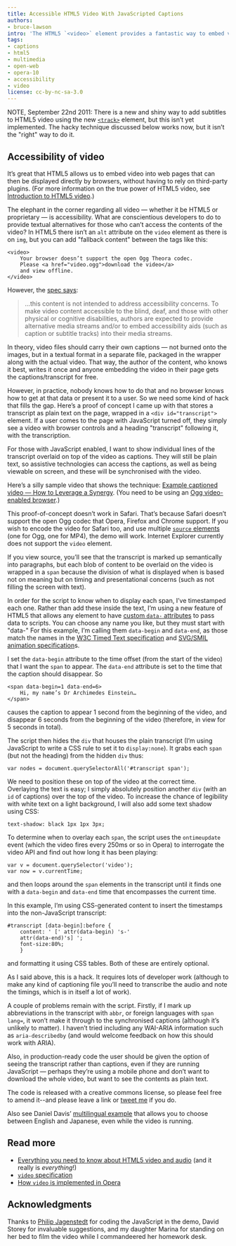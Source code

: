 ```yaml
---
title: Accessible HTML5 Video With JavaScripted Captions
authors:
- bruce-lawson
intro: 'The HTML5 `<video>` element provides a fantastic way to embed video into web pages without relying on plugins, and it is now supported in Opera, Firefox and Chrome, so things are looking up. One burning question however is “how do we provide alternative content for users that either can’t see, or can’t hear the video?” In this article, Bruce Lawson looks at the issue and suggests a solution.'
tags:
- captions
- html5
- multimedia
- open-web
- opera-10
- accessibility
- video
license: cc-by-nc-sa-3.0
---
```


NOTE, September 22nd 2011: There is a new and shiny way to add subtitles to HTML5 video using the new [`<track>`][1] element, but this isn’t yet implemented. The hacky technique discussed below works now, but it isn’t the "right" way to do it.

[1]: http://developers.whatwg.org/the-iframe-element.html#the-track-element

## Accessibility of video

It’s great that HTML5 allows us to embed video into web pages that can then be displayed directly by browsers, without having to rely on third-party plugins. (For more information on the true power of HTML5 video, see [Introduction to HTML5 video][2].)

[2]: https://dev.opera.com/articles/introduction-html5-video/

The elephant in the corner regarding all video — whether it be HTML5 or proprietary — is accessibility. What are conscientious developers to do to provide textual alternatives for those who can’t access the contents of the video? In HTML5 there isn’t an `alt` attribute on the `video` element as there is on `img`, but you can add "fallback content" between the tags like this:

	<video>
		Your browser doesn’t support the open Ogg Theora codec.
		Please <a href="video.ogg">download the video</a>
		and view offline.
	</video>

However, the [spec says][3]:

[3]: http://dev.w3.org/html5/spec/video.html#video

> …this content is not intended to address accessibility concerns. To make video content accessible to the blind, deaf, and those with other physical or cognitive disabilities, authors are expected to provide alternative media streams and/or to embed accessibility aids (such as caption or subtitle tracks) into their media streams.

In theory, video files should carry their own captions — not burned onto the images, but in a textual format in a separate file, packaged in the wrapper along with the actual video. That way, the author of the content, who knows it best, writes it once and anyone embedding the video in their page gets the captions/transcript for free.

However, in practice, nobody knows how to do that and no browser knows how to get at that data or present it to a user. So we need some kind of hack that fills the gap. Here’s a proof of concept I came up with that stores a transcript as plain text on the page, wrapped in a `<div id="transcript">` element. If a user comes to the page with JavaScript turned off, they simply see a video with browser controls and a heading "transcript" following it, with the transcription.

For those with JavaScript enabled, I want to show individual lines of the transcript overlaid on top of the video as captions. They will still be plain text, so assistive technologies can access the captions, as well as being viewable on screen, and these will be synchronised with the video.

Here’s a silly sample video that shows the technique: [Example captioned video — How to Leverage a Synergy][4]. (You need to be using an [Ogg video-enabled browser][5].)

[4]: http://people.opera.com/brucel/demo/video/accessible-html5-video-captions.html
[5]: http://www.opera.com/browser/next/

This proof-of-concept doesn’t work in Safari. That’s because Safari doesn’t support the open Ogg codec that Opera, Firefox and Chrome support. If you wish to encode the video for Safari too, and use multiple [`source` elements][6] (one for Ogg, one for MP4), the demo will work. Internet Explorer currently does not support the `video` element.

[6]: http://dev.w3.org/html5/spec/video.html#the-source-element

If you view source, you’ll see that the transcript is marked up semantically into paragraphs, but each blob of content to be overlaid on the video is wrapped in a `span` because the division of what is displayed when is based not on meaning but on timing and presentational concerns (such as not filling the screen with text).

In order for the script to know when to display each span, I’ve timestamped each one. Rather than add these inside the text, I’m using a new feature of HTML5 that allows any element to have [custom `data-` attributes][7] to pass data to scripts. You can choose any name you like, but they must start with "data-" For this example, I’m calling them `data-begin` and `data-end`, as those match the names in the [ W3C Timed Text specification][8] and [SVG/SMIL animation specification][9]s.

[7]: http://dev.w3.org/html5/spec/dom.html#embedding-custom-non-visible-data
[8]: http://www.w3.org/TR/2009/CR-ttaf1-dfxp-20090924/#timing-attribute-vocabulary
[9]: http://www.w3.org/TR/SVG/animate.html#TimingAttributes

I set the `data-begin` attribute to the time offset (from the start of the video) that I want the `span` to appear. The `data-end` attribute is set to the time that the caption should disappear. So

	<span data-begin=1 data-end=6>
		Hi, my name’s Dr Archimedes Einstein…
	</span>

causes the caption to appear 1 second from the beginning of the video, and disappear 6 seconds from the beginning of the video (therefore, in view for 5 seconds in total).

The script then hides the `div` that houses the plain transcript (I’m using JavaScript to write a CSS rule to set it to `display:none`). It grabs each `span` (but not the heading) from the hidden `div` thus:

	var nodes = document.querySelectorAll('#transcript span');

We need to position these on top of the video at the correct time. Overlaying the text is easy; I simply absolutely position another `div` (with an `id` of captions) over the top of the video. To increase the chance of legibility with white text on a light background, I will also add some text shadow using CSS:

	text-shadow: black 1px 1px 3px;

To determine when to overlay each `span`, the script uses the `ontimeupdate` event (which the video fires every 250ms or so in Opera) to interrogate the video API and find out how long it has been playing:

	var v = document.querySelector('video');
	var now = v.currentTime;

and then loops around the `span` elements in the transcript until it finds one with a `data-begin` and `data-end` time that encompasses the current time.

In this example, I’m using CSS-generated content to insert the timestamps into the non-JavaScript transcript:

	#transcript [data-begin]:before {
		content: ' [' attr(data-begin) 's-'
		attr(data-end)'s] ';
		font-size:80%;
		}

and formatting it using CSS tables. Both of these are entirely optional.

As I said above, this is a hack. It requires lots of developer work (although to make any kind of captioning file you’ll need to transcribe the audio and note the timings, which is in itself a lot of work).

A couple of problems remain with the script. Firstly, if I mark up abbreviations in the transcript with `abbr`, or foreign languages with `span lang=`, it won’t make it through to the synchronised captions (although it’s unlikely to matter). I haven’t tried including any WAI-ARIA information such as `aria-describedby` (and would welcome feedback on how this should work with ARIA).

Also, in production-ready code the user should be given the option of seeing the transcript rather than captions, even if they are running JavaScript — perhaps they’re using a mobile phone and don’t want to download the whole video, but want to see the contents as plain text.

The code is released with a creative commons license, so please feel free to amend it--and please leave a link or [tweet me][10] if you do.

[10]: https://twitter.com/brucel

Also see Daniel Davis’ [multilingual example][11] that allows you to choose between English and Japanese, even while the video is running.

[11]: http://people.opera.com/brucel/demo/video/multilingual-synergy.html

## Read more

- [Everything you need to know about HTML5 video and audio][12] (and it really is _everything_!)
- [`video` specification][13]
- [How `video` is implemented in Opera][14]

[12]: http://my.opera.com/core/blog/2010/03/03/everything-you-need-to-know-about-html5-video-and-audio-2
[13]: https://html.spec.whatwg.org/multipage/the-video-element.html#video
[14]: http://my.opera.com/core/blog/2009/12/31/re-introducing-video

## Acknowledgments

Thanks to [Philip Jagenstedt][15] for coding the JavaScript in the demo, David Storey for invaluable suggestions, and my daughter Marina for standing on her bed to film the video while I commandeered her homework desk.

[15]: https://twitter.com/foolip
